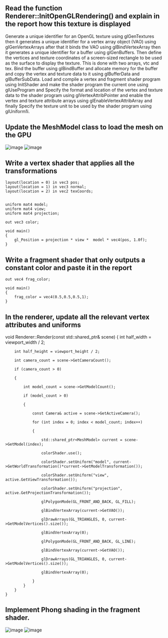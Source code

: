  ## Read the function Renderer::InitOpenGLRendering() and explain in the report how this texture is displayed
Generate a unique identifier for an OpenGL texture using glGenTextures then it generates a unique identifier for a vertex array object (VAO) using glGenVertexArrays after that it binds the VAO using glBindVertexArray then it generates a unique identifier for a buffer using glGenBuffers.
Then define the vertices and texture coordinates of a screen-sized rectangle to be used as the surface to display the texture. This is done with two arrays, vtc and tex.
Bind the buffer using glBindBuffer and allocate memory for the buffer and copy the vertex and texture data to it using glBufferData and glBufferSubData.
Load and compile a vertex and fragment shader program using InitShader and make the shader program the current one using glUseProgram and Specify the format and location of the vertex and texture data to the shader program using glVertexAttribPointer and enable the vertex and texture attribute arrays using glEnableVertexAttribArray and finally Specify the texture unit to be used by the shader program using glUniform1i.

## Update the MeshModel class to load the mesh on the GPU
![image](https://user-images.githubusercontent.com/116717525/221362867-fc75c34a-8554-4fcb-ad41-62d10546a6b8.png)
![image](https://user-images.githubusercontent.com/116717525/221362899-1670717c-dad4-42c7-b843-320a92691777.png)

## Write a vertex shader that applies all the transformations


    layout(location = 0) in vec3 pos;
    layout(location = 1) in vec3 normal;
    layout(location = 2) in vec2 texCoords;

 
    uniform mat4 model;
    uniform mat4 view;
    uniform mat4 projection;

    out vec3 color;

    void main()
    {
        gl_Position = projection * view *  model * vec4(pos, 1.0f);
    }

## Write a fragment shader that only outputs a constant color and paste it in the report

    out vec4 frag_color;

    void main()
    {
        frag_color = vec4(0.5,0.5,0.5,1);
    }

## In the renderer, update all the relevant vertex attributes and uniforms

   void Renderer::Render(const std::shared_ptr<Scene>& scene)
    {
        int half_width = viewport_width / 2;
 
        int half_height = viewport_height / 2;
 
        int camera_count = scene->GetCameraCount();
 
        if (camera_count > 0)
 
        {
 
            int model_count = scene->GetModelCount();
 
            if (model_count > 0)
 
            {
 
                const Camera& active = scene->GetActiveCamera();
 
                for (int index = 0; index < model_count; index++)
                                                        
                {
                                                        
                    std::shared_ptr<MeshModel> current = scene->GetModel(index);
 
                    colorShader.use();
 
                    colorShader.setUniform("model", current->GetWorldTransformation()*current->GetModelTransformation());
 
                    colorShader.setUniform("view", active.GetViewTransformation());
 
                    colorShader.setUniform("projection", active.GetProjectionTransformation());
 
                    glPolygonMode(GL_FRONT_AND_BACK, GL_FILL);
 
                    glBindVertexArray(current->GetVAO());
 
                    glDrawArrays(GL_TRIANGLES, 0, current->GetModelVertices().size());
 
                    glBindVertexArray(0);
 
                    glPolygonMode(GL_FRONT_AND_BACK, GL_LINE);
 
                    glBindVertexArray(current->GetVAO());
 
                    glDrawArrays(GL_TRIANGLES, 0, current->GetModelVertices().size());
 
                    glBindVertexArray(0);
 
                }
            }
        }
    }
 
 ## Implement Phong shading in the fragment shader.
 ![image](https://user-images.githubusercontent.com/116717525/221672729-5f4a1fdd-c445-4462-8044-9ef5c8537a6c.png)
![image](https://user-images.githubusercontent.com/116717525/221672812-e65e38cf-3e09-4c2b-acd9-5f8f5078d935.png)

